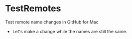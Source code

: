 TestRemotes
===========

Test remote name changes in GitHub for Mac

  - Let's make a change while the names are still the same.